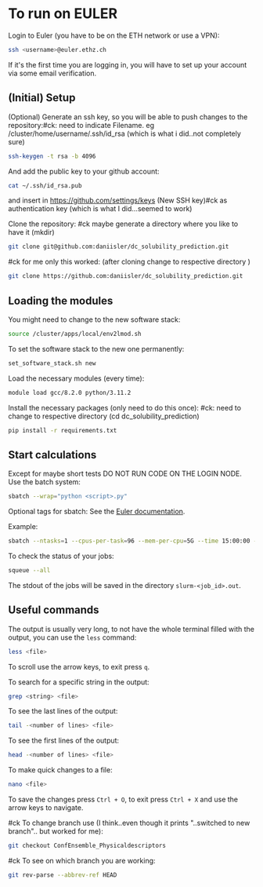 # To run on EULER

Login to Euler (you have to be on the ETH network or use a VPN):
```bash
ssh <username>@euler.ethz.ch
```
If it's the first time you are logging in, you will have to set up your account via some email verification.

## (Initial) Setup

(Optional) Generate an ssh key, so you will be able to push changes to the repository:#ck: need to indicate Filename. eg /cluster/home/username/.ssh/id_rsa (which is what i did..not completely sure)
```bash
ssh-keygen -t rsa -b 4096
```

And add the public key to your github account:
```bash
cat ~/.ssh/id_rsa.pub
```
and insert in https://github.com/settings/keys (New SSH key)#ck as authentication key (which is what I did...seemed to work)

Clone the repository: #ck maybe generate a directory where you like to have it (mkdir)
```bash
git clone git@github.com:daniisler/dc_solubility_prediction.git
```
#ck for me only this worked: (after cloning change to respective directory )
```bash
git clone https://github.com:daniisler/dc_solubility_prediction.git
```

## Loading the modules

You might need to change to the new software stack:
```bash
source /cluster/apps/local/env2lmod.sh
```

To set the software stack to the new one permanently:
```bash
set_software_stack.sh new
```

Load the necessary modules (every time):
```bash
module load gcc/8.2.0 python/3.11.2
```

Install the necessary packages (only need to do this once): #ck: need to change to respective directory (cd dc_solubility_prediction)
```bash
pip install -r requirements.txt
```

## Start calculations

Except for maybe short tests DO NOT RUN CODE ON THE LOGIN NODE. Use the batch system:
```bash
sbatch --wrap="python <script>.py"
```
Optional tags for sbatch: See the [Euler documentation](https://scicomp.ethz.ch/wiki/Using_the_batch_system).

Example:
```bash
sbatch --ntasks=1 --cpus-per-task=96 --mem-per-cpu=5G --time 15:00:00 --wrap="python descriptor_calculation.py"
```

To check the status of your jobs:
```bash
squeue --all
```

The stdout of the jobs will be saved in the directory `slurm-<job_id>.out`.

## Useful commands

The output is usually very long, to not have the whole terminal filled with the output, you can use the `less` command:
```bash
less <file>
```
To scroll use the arrow keys, to exit press `q`.

To search for a specific string in the output:
```bash
grep <string> <file>
```

To see the last lines of the output:
```bash
tail -<number of lines> <file>
```

To see the first lines of the output:
```bash
head -<number of lines> <file>
```

To make quick changes to a file:
```bash
nano <file>
```
To save the changes press `Ctrl + O`, to exit press `Ctrl + X` and use the arrow keys to navigate.


#ck To change branch use (I think..even though it prints "..switched to new branch".. but worked for me):
```bash
git checkout ConfEnsemble_Physicaldescriptors
```


#ck To see on which branch you are working: 
```bash
git rev-parse --abbrev-ref HEAD
````

